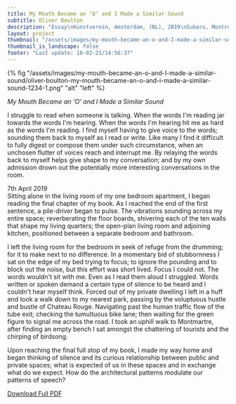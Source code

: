 ```yaml
---
title: My Mouth Became an ‘O’ and I Made a Similar Sound
subtitle: Oliver Boulton
description: "Essay\nKunstverein, Amsterdam, (NL), 2019\nSubaru, Montreuil, (FR), 2020\nDigital download, 6pp.\nDownloadable PDF"
layout: project
thumbnail: "/assets/images/my-mouth-became-an-o-and-I-made-a-similar-sound/oliver-boulton-my-mouth-became-an-o-and-i-made-a-similar-sound-1234-1.png"
thumbnail_is_landscape: false
footer: "Last update: 16-02-21/14:56:37"
---
```


{% fig "/assets/images/my-mouth-became-an-o-and-I-made-a-similar-sound/oliver-boulton-my-mouth-became-an-o-and-i-made-a-similar-sound-1234-1.png" "alt" "left" %}

*My Mouth Became an ‘O’ and I Made a Similar Sound*

I struggle to read when someone is talking. When the words I'm reading jar towards the words I'm hearing. When the words I'm hearing hit me as hard as the words I'm reading. I find myself having to give voice to the words; sounding them back to myself as I read or write. Like many I find it difficult to fully digest or compose them under such circumstance, when an unchosen flutter of voices reach and interrupt me. By relaying the words back to myself helps give shape to my conversation; and by my own admission drown out the potentially more interesting conversations in the room.

7th April 2019 <br>
Sitting alone in the living room of my one bedroom apartment, I began reading the final chapter of my book. As I reached the end of the first sentence, a pile-driver began to pulse. The vibrations sounding across my entire space; reverberating the floor boards, shivering each of the ten walls that shape my living quarters; the open-plan living room and adjoining kitchen, positioned between a separate bedroom and bathroom.

I left the living room for the bedroom in seek of refuge from the drumming; for it to make next to no difference. In a momentary bid of stubbornness I sat on the edge of my bed trying to focus; to ignore the pounding and to block out the noise, but this effort was short lived. Focus I could not. The words wouldn't sit with me. Even as I read them aloud I struggled. Words written or spoken demand a certain type of silence to be heard and I couldn't hear myself think. Forced out of my private dwelling I left in a huff and took a walk down to my nearest park, passing by the voluptuous hustle and bustle of Chateau Rouge. Navigating past the human traffic flow of the tube exit; checking the tumultuous bike lane; then waiting for the green figure to signal me across the road. I took an uphill walk to Montmartre, after finding an empty bench I sat amongst the chattering of tourists and the chirping of birdsong. 

Upon reaching the final full stop of my book, I made my way home and began thinking of silence and its curious relationship between public and private spaces; what is expected of us in these spaces and in exchange what do we expect. How do the architectural patterns modulate our patterns of speech?

<a href="/assets/images/my-mouth-became-an-o-and-I-made-a-similar-sound/oliver-boulton-my-mouth-became-an-o-and-i-made-a-similar-sound-front.pdf" target="_blank">Download Full PDF</a>